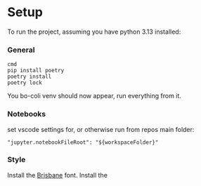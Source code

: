 
# Setup
To run the project, assuming you have python 3.13 installed:

### General
```
cmd
pip install poetry
poetry install
poetry lock
```

You bo-coli venv should now appear, run everything from it.

### Notebooks
set vscode settings for, or otherwise run from repos main folder:
```
"jupyter.notebookFileRoot": "${workspaceFolder}"
```

### Style
Install the [Brisbane](https://befonts.com/brisbane-trial-5.charmap#:~:text=Designer%3A%20leinstertype) font.
Install the 